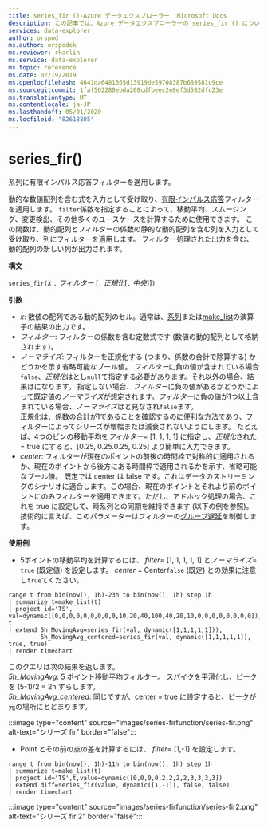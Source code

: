```yaml
---
title: series_fir ()-Azure データエクスプローラー |Microsoft Docs
description: この記事では、Azure データエクスプローラーの series_fir () について説明します。
services: data-explorer
author: orspod
ms.author: orspodek
ms.reviewer: rkarlin
ms.service: data-explorer
ms.topic: reference
ms.date: 02/19/2019
ms.openlocfilehash: 4641da6481365d13919de59708387b689581c9ce
ms.sourcegitcommit: 1faf502280ebda268cdfbeec2e8ef3d582dfc23e
ms.translationtype: MT
ms.contentlocale: ja-JP
ms.lasthandoff: 05/01/2020
ms.locfileid: "82618805"
---
```

# <a name="series_fir"></a>series_fir()

系列に有限インパルス応答フィルターを適用します。  

動的な数値配列を含む式を入力として受け取り、[有限インパルス応答](https://en.wikipedia.org/wiki/Finite_impulse_response)フィルターを適用します。 `filter`係数を指定することによって、移動平均、スムージング、変更検出、その他多くのユースケースを計算するために使用できます。 この関数は、動的配列とフィルターの係数の静的な動的配列を含む列を入力として受け取り、列にフィルターを適用します。 フィルター処理された出力を含む、動的配列の新しい列が出力されます。  

**構文**

`series_fir(`*x* `,` *フィルター* [`,` *正規化*[`,` *中央*]]`)`

**引数**

* *x*: 数値の配列である動的配列のセル。通常は、[系列](make-seriesoperator.md)または[make_list](makelist-aggfunction.md)の演算子の結果の出力です。
* *フィルター*: フィルターの係数を含む定数式です (数値の動的配列として格納されます)。
* *ノーマライズ*: フィルターを正規化する (つまり、係数の合計で除算する) かどうかを示す省略可能なブール値。 *フィルター*に負の値が含まれている場合`false`、*正規化*はとし`null`て指定する必要があります。それ以外の場合、結果はになります。 指定しない場合、*フィルター*に負の値があるかどうかによって既定値の*ノーマライズ*が想定されます。*フィルター*に負の値が1つ以上含まれている場合、*ノーマライズ*はと見なされ`false`ます。  
正規化は、係数の合計が1であることを確認するのに便利な方法であり、フィルターによってシリーズが増幅または減衰されないようにします。 たとえば、4つのビンの移動平均を*フィルター*= [1, 1, 1, 1] に指定し、*正規化*された = true にすると、[0.25, 0.25.0.25, 0.25] より簡単に入力できます。
* *center*: フィルターが現在のポイントの前後の時間枠で対称的に適用されるか、現在のポイントから後方にある時間枠で適用されるかを示す、省略可能なブール値。 既定では center は false です。これはデータのストリーミングのシナリオに適合します。この場合、現在のポイントとそれより前のポイントにのみフィルターを適用できます。ただし、アドホック処理の場合、これを true に設定して、時系列との同期を維持できます (以下の例を参照)。 技術的に言えば、このパラメーターはフィルターの[グループ遅延](https://en.wikipedia.org/wiki/Group_delay_and_phase_delay)を制御します。

**使用例**

* 5ポイントの移動平均を計算するには、 *filter*= [1, 1, 1, 1, 1] と*ノーマライズ*= `true` (既定値) を設定します。 *center* = Center`false` (既定) との効果に注意し`true`てください。

```kusto
range t from bin(now(), 1h)-23h to bin(now(), 1h) step 1h
| summarize t=make_list(t)
| project id='TS', val=dynamic([0,0,0,0,0,0,0,0,0,10,20,40,100,40,20,10,0,0,0,0,0,0,0,0]), t
| extend 5h_MovingAvg=series_fir(val, dynamic([1,1,1,1,1])),
         5h_MovingAvg_centered=series_fir(val, dynamic([1,1,1,1,1]), true, true)
| render timechart
```

このクエリは次の結果を返します。  
*5h_MovingAvg*: 5 ポイント移動平均フィルター。 スパイクを平滑化し、ピークを (5-1)/2 = 2h ずらします。  
*5h_MovingAvg_centered*: 同じですが、center = true に設定すると、ピークが元の場所にとどまります。

:::image type="content" source="images/series-firfunction/series-fir.png" alt-text="シリーズ fir" border="false":::

* Point とその前の点の差を計算するには、 *filter*= [1,-1] を設定します。

```kusto
range t from bin(now(), 1h)-11h to bin(now(), 1h) step 1h
| summarize t=make_list(t)
| project id='TS',t,value=dynamic([0,0,0,0,2,2,2,2,3,3,3,3])
| extend diff=series_fir(value, dynamic([1,-1]), false, false)
| render timechart
```

:::image type="content" source="images/series-firfunction/series-fir2.png" alt-text="シリーズ fir 2" border="false":::
